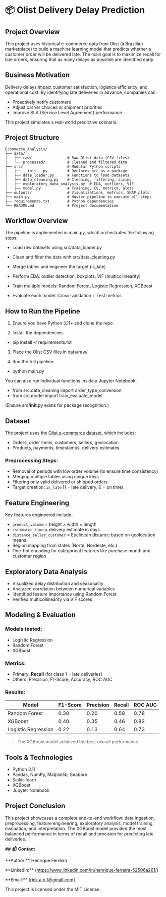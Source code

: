 # 📦 Olist Delivery Delay Prediction

## Project Overview

This project uses historical e-commerce data from Olist (a Brazilian marketplace) to build a machine learning model that predicts whether a customer order will be delivered late. The main goal is to maximize recall for late orders, ensuring that as many delays as possible are identified early.

## Business Motivation

Delivery delays impact customer satisfaction, logistics efficiency, and operational cost. By identifying late deliveries in advance, companies can:

* Proactively notify customers
* Adjust carrier choices or shipment priorities
* Improve SLA (Service Level Agreement) performance

This project simulates a real-world predictive scenario.

## Project Structure

```
Ecommerce_Analysis/
├── data/
│   ├── raw/                # Raw Olist data (CSV files)
│   └── processed/          # Cleaned and filtered data
├── src/                    # Modular Python scripts
│   ├── __init__.py         # Declares src as a package
│   ├── data_loader.py      # Functions to load datasets
│   ├── data_cleaning.py    # Cleaning, filtering, saving
│   ├── exploratory_data_analysis.py  # EDA, outliers, VIF
│   ├── model.py            # Training, CV, metrics, plots
├── outputs/                # Visualizations, metrics, SHAP plots
├── main.py                 # Master pipeline to execute all steps
├── requirements.txt        # Python dependencies
└── README.md               # Project documentation
```


## Workflow Overview

The pipeline is implemented in main.py, which orchestrates the following steps:

* Load raw datasets using src/data_loader.py

* Clean and filter the data with src/data_cleaning.py

* Merge tables and engineer the target (is_late)

* Perform EDA: outlier detection, boxplots, VIF (multicollinearity)

* Train multiple models: Random Forest, Logistic Regression, XGBoost

* Evaluate each model: Cross-validation + Test metrics

## How to Run the Pipeline

1. Ensure you have Python 3.11+ and clone the repo

2. Install the dependencies:

- pip install -r requirements.txt

3. Place the Olist CSV files in data/raw/

4. Run the full pipeline:

- python main.py

You can also run individual functions inside a Jupyter Notebook:

- from src.data_cleaning import order_type_conversion
- from src.model import train_evaluate_model

(Ensure src/__init__.py exists for package recognition.)

## Dataset

The project uses the [Olist e-commerce dataset](https://www.kaggle.com/olistbr/brazilian-ecommerce), which includes:

* Orders, order items, customers, sellers, geolocation
* Products, payments, timestamps, delivery estimates

### Preprocessing Steps:

* Removal of periods with low order volume (to ensure time consistency)
* Merging multiple tables using unique keys
* Filtering only valid delivered or shipped orders
* Target creation: `is_late` (1 = late delivery, 0 = on time)

## Feature Engineering

Key features engineered include:

* `product_volume` = height × width × length
* `estimated_time` = delivery estimate in days
* `distance_seller_customer` = Euclidean distance based on geolocation means
* Region mapping from states (Norte, Nordeste, etc.)
* One-hot encoding for categorical features like purchase month and customer region

## Exploratory Data Analysis

* Visualized delay distribution and seasonality
* Analyzed correlation between numerical variables
* Identified feature importance using Random Forest
* Verified multicollinearity via VIF scores

## Modeling & Evaluation

### Models tested:

* Logistic Regression
* Random Forest
* XGBoost

### Metrics:

* Primary: **Recall** (for class 1 = late deliveries)
* Others: Precision, F1-Score, Accuracy, ROC AUC

### Results:

| Model               | F1-Score | Precision | Recall | ROC AUC |
| ------------------- | -------- | --------- | ------ | ------- |
| Random Forest       | 0.30     | 0.20      | 0.58   | 0.78    |
| XGBoost             | 0.40     | 0.35      | 0.46   | 0.82    |
| Logistic Regression | 0.22     | 0.13      | 0.64   | 0.73    |

> The XGBoost model achieved the best overall performance.&#x20;

## Tools & Technologies

* Python 3.11
* Pandas, NumPy, Matplotlib, Seaborn
* Scikit-learn
* XGBoost
* Jupyter Notebook

## Project Conclusion

This project showcases a complete end-to-end workflow: data ingestion, preprocessing, feature engineering, exploratory analysis, model training, evaluation, and interpretation. The XGBoost model provided the most balanced performance in terms of recall and precision for predicting late deliveries.

**## 📬 Contact**

\*\*Author:\*\* Henrique Ferreira

\*\*LinkedIn:\*\* \(https://www.linkedin.com/in/henrique-ferreira-52506a261/)

\*\*Email:\*\* \[rick.a.o.f@gmail.com]

This project is licensed under the MIT License.
